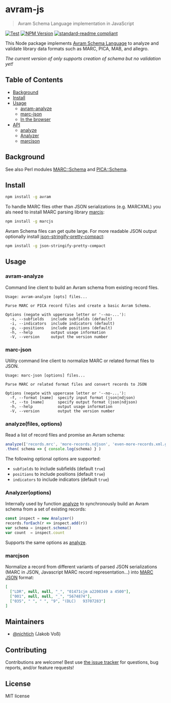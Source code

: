 # avram-js

> Avram Schema Language implementation in JavaScript

[![Test](https://github.com/gbv/avram-js/actions/workflows/test.yml/badge.svg?branch=dev)](https://github.com/gbv/avram-js/actions/workflows/test.yml)
[![NPM Version](http://img.shields.io/npm/v/avram.svg?style=flat)](https://www.npmjs.org/package/avram)
[![standard-readme compliant](https://img.shields.io/badge/readme%20style-standard-brightgreen.svg)](https://github.com/RichardLitt/standard-readme)

This Node package implements [Avram Schema Language] to analyze and validate
library data formats such as MARC, PICA, MAB, and allegro.

*The current version of only supports creation of schema but no validation yet!*

## Table of Contents

* [Background](#background)
* [Install](#install)
* [Usage](#usage)
  * [avram-analyze](#avram-analyze)
  * [marc-json](#marc-json)
  * [In the browser](#in-the-browser)
* [API](#api)
  * [analyze]
  * [Analyzer]
  * [marcjson](#marcjson)

[analyze]: #analyzefiles-options
[Analyzer]: #analyzeroptions

## Background

See also Perl modules [MARC::Schema](https://metacpan.org/pod/MARC::Schema) and
[PICA::Schema](https://metacpan.org/pod/PICA::Schema).

## Install

~~~sh
npm install -g avram
~~~

To handle MARC files other than JSON serializations (e.g. MARCXML) you als need
to install MARC parsing library [marcjs](https://www.npmjs.com/package/marcjs):

~~~sh
npm install -g marcjs
~~~

Avram Schema files can get quite large. For more readable JSON output optionally install
[json-stringify-pretty-compact](https://www.npmjs.com/package/json-stringify-pretty-compact):

~~~sh
npm install -g json-stringify-pretty-compact
~~~

## Usage

### avram-analyze
 
Command line client to build an Avram schema from existing record files.

~~~
Usage: avram-analyze [opts] files...

Parse MARC or PICA record files and create a basic Avram Schema.

Options (negate with uppercase letter or '--no-...'):
  -s, --subfields   include subfields (default)
  -i, --indicators  include indicators (default)
  -p, --positions   include positions (default)
  -h, --help        output usage information
  -V, --version     output the version number
~~~

### marc-json

Utility command line client to normalize MARC or related format files to JSON.

~~~
Usage: marc-json [options] files...

Parse MARC or related format files and convert records to JSON

Options (negate with uppercase letter or '--no-...'):
  -f, --format [name]  specify input format (json|ndjson)
  -t, --to [name]      specify output format (json|ndjson)
  -h, --help           output usage information
  -V, --version        output the version number
~~~

### analyze(files, options)

Read a list of record files and promise an Avram schema:

~~~js
analyze(['records.mrc', 'more-records.ndjson', 'even-more-records.xml.gz'])
.then( schema => { console.log(schema) } )
~~~

The following optional options are supported:

* `subfields` to include subfields (default `true`)
* `positions` to include positions (default `true`) 
* `indicators` to include indicators (default `true`)

### Analyzer(options)

Internally used by function [analyze] to synchronously build an Avram schema
from a set of existing records:

~~~js
const inspect = new Analyzer()
records.forEach(r => inspect.add(r))
var schema = inspect.schema()
var count  = inspect.count
~~~

Supports the same options as [analyze].

### marcjson

Normalize a record from different variants of parsed JSON serializations (MARC
in JSON, Javascript MARC record representation...) into [MARC JSON] format:

~~~json
[
  ["LDR", null, null, "_", "01471cjm a2200349 a 4500"], 
  ["001", null, null, "_", "5674874"], 
  ["035", " ", " ", "9", "(DLC)   93707283"]
]
~~~

## Maintainers

- [@nichtich](https://github.com/nichtich) (Jakob Voß)

## Contributing

Contributions are welcome! Best use [the issue tracker](https://github.com/gbv/avram-js/issues)
for questions, bug reports, and/or feature requests!

## License

MIT license

[Avram Schema Language]: http://format.gbv.de/schema/avram/specification
[MARC JSON]: http://format.gbv.de/marc/json
